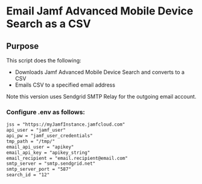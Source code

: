 # Email Jamf Advanced Mobile Device Search as a CSV


## Purpose
This script does the following:
* Downloads Jamf Advanced Mobile Device Search and converts to a CSV
* Emails CSV to a specified email address

Note this version uses Sendgrid SMTP Relay for the outgoing email account.

### Configure .env as follows:
```xml
jss = "https://myJamfInstance.jamfcloud.com"
api_user = "jamf_user"
api_pw = "jamf_user_credentials"
tmp_path = "/tmp/"
email_api_user = "apikey"
email_api_key = "apikey_string"
email_recipient = "email.recipient@email.com"
smtp_server = "smtp.sendgrid.net"
smtp_server_port = "587"
search_id = "12"
```
